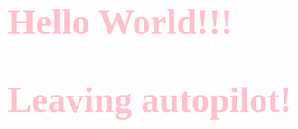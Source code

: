 <!DOCTYPE html>
<hmtl>
<head>
    <meta charset="UTF-8">
    <meta name="viewport" content="width=device-width, initial-scale=1.0">
    <title>GitHub - Treinando</title>
</head>
<body>
    <!-- Estilos em linhas: -->
    <h1 style="color: pink; font-size: 4rem; font-family: Verdana"> Hello World!!! 

Leaving autopilot!</h1>
</body>          
</html>
